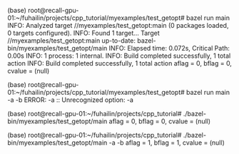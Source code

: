 (base) root@recall-gpu-01:~/fuhailin/projects/cpp_tutorial/myexamples/test_getopt# bazel run main
INFO: Analyzed target //myexamples/test_getopt:main (0 packages loaded, 0 targets configured).
INFO: Found 1 target...
Target //myexamples/test_getopt:main up-to-date:
  bazel-bin/myexamples/test_getopt/main
INFO: Elapsed time: 0.072s, Critical Path: 0.00s
INFO: 1 process: 1 internal.
INFO: Build completed successfully, 1 total action
INFO: Build completed successfully, 1 total action
aflag = 0, bflag = 0, cvalue = (null)

(base) root@recall-gpu-01:~/fuhailin/projects/cpp_tutorial/myexamples/test_getopt# bazel run main -a -b
ERROR: -a :: Unrecognized option: -a

(base) root@recall-gpu-01:~/fuhailin/projects/cpp_tutorial# ./bazel-bin/myexamples/test_getopt/main
aflag = 0, bflag = 0, cvalue = (null)


(base) root@recall-gpu-01:~/fuhailin/projects/cpp_tutorial# ./bazel-bin/myexamples/test_getopt/main -a -b
aflag = 1, bflag = 1, cvalue = (null)


